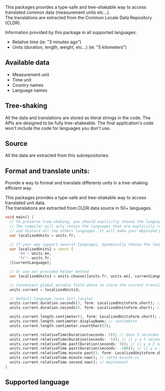 This packages provides a type-safe and tree-shakable way to access translated common data (measurement units etc...).  
The translations are extracted from the Common Locale Data Repository (CLDR).

Information provided by this package in all supported languages:
- Relative time (ie: "3 minutes ago")
- Units (duration, length, weight, etc...) (ie: "5 kilometers")

## Available data
- Measurement unit
- Time unit
- Country names
- Language names

## Tree-shaking

All the data and translations are stored as literal strings in the code. The APIs are designed to be fully 
tree-shakeable. The final application's code won't include the code for languages you don't use.

## Source
All the data are extracted from this subrepositories:




## Format and translate units:

Provide a way to format and translate differents units in a tree-shaking efficient way.

This packages provides a type-safe and tree-shakable way to access translated unit data.  
The translations are extracted from CLDR data source in 50+ languages.

```dart
void main() {
  // To preserve tree-shaking, you should explicitly choose the language your want
  // The compiler will only retain the languages that are explicitly referenced in your program
  // and discard all the others languages. It will make your deployed program smaller.
  var localizedUnits = units.fr;

  // If your app support several languages, dynamically choose the language you want
  var localizedUnits2 = const {
      'en': units.en,
      'fr': units.fr,
  }[currentLanguage];

  // Or use our provided helper method
  var localizedUnits3 = units.choose([units.fr, units.en], currentLanguage);

  // Convenient global mutable field where to store the current translations that you want to use.
  units.current = localizedUnits3;

  // Default language (uses Intl.locale)
  units.current.duration.seconds(3, form: LocalizedUnitsForm.short); // 2 sec
  units.current.duration.seconds(3, form: LocalizedUnitsForm.short); // 2 sec

  units.current.length.centimeter(3, form: LocalizedUnitsForm.short); // 2 sec
  units.current.length.centimeter.displayName; // centimètre
  units.current.length.centimeter.countShort(3);

  units.current.relativeTime(Duration(seconds: 5)); // dans 5 secondes
  units.current.relativeTime(Duration(seconds: -5)); // il y a 5 secondes
  units.current.relativeTime.past(Duration(seconds: 3)); // il y a 3 secondes
  units.current.relativeTime.past(Duration(seconds: -100)); // il y a 3 minutes
  units.current.relativeTime.minute.past(3, form: LocalizedUnitsForm.short);
  units.current.relativeTime.minute.now(); // cette minute-ci
  units.current.relativeTime.second.now(); // maintenant
}
```

## Supported language